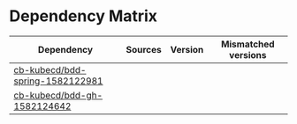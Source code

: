 # Dependency Matrix

Dependency | Sources | Version | Mismatched versions
---------- | ------- | ------- | -------------------
[cb-kubecd/bdd-spring-1582122981](https://github.com/cb-kubecd/bdd-spring-1582122981.git) |  | []() | 
[cb-kubecd/bdd-gh-1582124642](https://github.com/cb-kubecd/bdd-gh-1582124642.git) |  | []() | 
